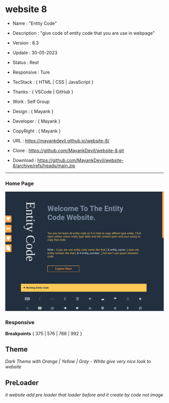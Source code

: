 # website 8

- Name : "Entity Code"

- Description : "give code of entity code that you are use in webpage"

- Version : 8.3

- Update : 30-05-2023

- Status : Rest

- Responsive : Ture

- TecStack : { HTML | CSS | JavaScript }

- Thanks : { VSCode | GitHub }

- Work : Self Group

- Design : { Mayank }

- Developer : { Mayank }

- CopyRight : { Mayank }

- URL : https://mayankdevil.github.io/website-8/

- Clone : https://github.com/MayankDevil/website-8.git

- Download : https://github.com/MayankDevil/website-8/archive/refs/heads/main.zip

---

### Home Page

![Alt text](./data/EntityCode.png "HomePage")

### Responsive

**Breakpoints** { 375 | 576 | 768 | 992 }

## Theme

_Dark Theme with Orange | Yellow | Gray - White give very nice look to website_

## PreLoader

_it website add pre loader that loader before and it create by code not image_
